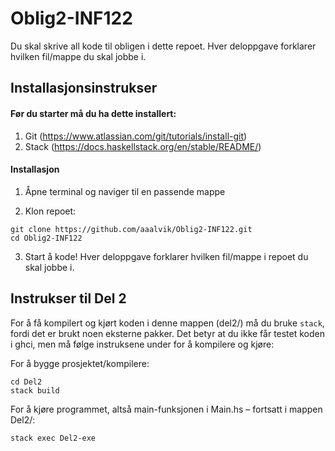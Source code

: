 # Oblig2-INF122

Du skal skrive all kode til obligen i dette repoet. Hver deloppgave forklarer hvilken fil/mappe du skal jobbe i. 

## Installasjonsinstrukser

#### Før du starter må du ha dette installert:
1. Git (https://www.atlassian.com/git/tutorials/install-git)
2. Stack (https://docs.haskellstack.org/en/stable/README/)

#### Installasjon

1. Åpne terminal og naviger til en passende mappe

2. Klon repoet:
```
git clone https://github.com/aaalvik/Oblig2-INF122.git
cd Oblig2-INF122
```

3. Start å kode! Hver deloppgave forklarer hvilken fil/mappe i repoet du skal jobbe i. 


## Instrukser til Del 2

For å få kompilert og kjørt koden i denne mappen (del2/) må du bruke ```stack```, fordi det er brukt noen eksterne pakker. Det betyr at du ikke får testet koden i ghci, men må følge instruksene under for å kompilere og kjøre: 

For å bygge prosjektet/kompilere:
```
cd Del2
stack build
```

For å kjøre programmet, altså main-funksjonen i Main.hs – fortsatt i mappen Del2/:
```
stack exec Del2-exe 
```


